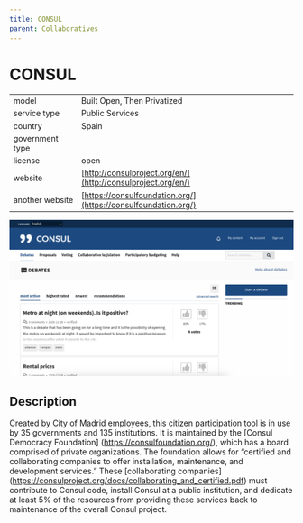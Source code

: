 ```yaml
---
title: CONSUL
parent: Collaboratives
---
```


# CONSUL

|                   |                                          |
|:------------------|:-----------------------------------------|
| model             | Built Open, Then Privatized
| service type      | Public Services
| country           | Spain
| government type   | 
| license           | open
| website           | [http://consulproject.org/en/](http://consulproject.org/en/)
| another website   | [https://consulfoundation.org/](https://consulfoundation.org/)

![CONSUL screenshot](images/CONSUL.png)

## Description

Created by City of Madrid employees, this citizen participation tool is in use by 35 governments and 135 institutions. It is maintained by the [Consul Democracy Foundation] (https://consulfoundation.org/), which has a board comprised of private organizations. The foundation allows for “certified and collaborating companies to offer installation, maintenance, and development services.” These [collaborating companies] (https://consulproject.org/docs/collaborating_and_certified.pdf) must contribute to Consul code, install Consul at a public institution, and dedicate at least 5% of the resources from providing these services back to maintenance of the overall Consul project.
